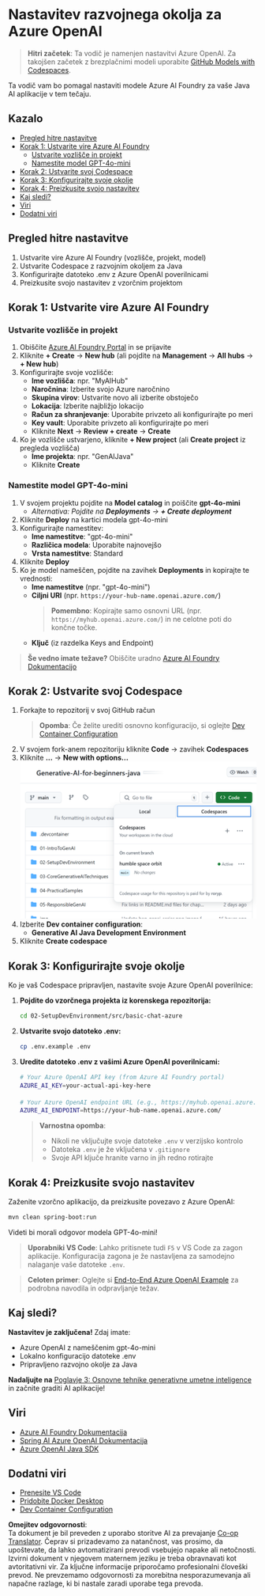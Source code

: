 <!--
CO_OP_TRANSLATOR_METADATA:
{
  "original_hash": "e00bbea0f95c611aa3bec676d23e8b43",
  "translation_date": "2025-07-21T21:06:25+00:00",
  "source_file": "02-SetupDevEnvironment/getting-started-azure-openai.md",
  "language_code": "sl"
}
-->
# Nastavitev razvojnega okolja za Azure OpenAI

> **Hitri začetek**: Ta vodič je namenjen nastavitvi Azure OpenAI. Za takojšen začetek z brezplačnimi modeli uporabite [GitHub Models with Codespaces](./README.md#quick-start-cloud).

Ta vodič vam bo pomagal nastaviti modele Azure AI Foundry za vaše Java AI aplikacije v tem tečaju.

## Kazalo

- [Pregled hitre nastavitve](../../../02-SetupDevEnvironment)
- [Korak 1: Ustvarite vire Azure AI Foundry](../../../02-SetupDevEnvironment)
  - [Ustvarite vozlišče in projekt](../../../02-SetupDevEnvironment)
  - [Namestite model GPT-4o-mini](../../../02-SetupDevEnvironment)
- [Korak 2: Ustvarite svoj Codespace](../../../02-SetupDevEnvironment)
- [Korak 3: Konfigurirajte svoje okolje](../../../02-SetupDevEnvironment)
- [Korak 4: Preizkusite svojo nastavitev](../../../02-SetupDevEnvironment)
- [Kaj sledi?](../../../02-SetupDevEnvironment)
- [Viri](../../../02-SetupDevEnvironment)
- [Dodatni viri](../../../02-SetupDevEnvironment)

## Pregled hitre nastavitve

1. Ustvarite vire Azure AI Foundry (vozlišče, projekt, model)
2. Ustvarite Codespace z razvojnim okoljem za Java
3. Konfigurirajte datoteko .env z Azure OpenAI poverilnicami
4. Preizkusite svojo nastavitev z vzorčnim projektom

## Korak 1: Ustvarite vire Azure AI Foundry

### Ustvarite vozlišče in projekt

1. Obiščite [Azure AI Foundry Portal](https://ai.azure.com/) in se prijavite
2. Kliknite **+ Create** → **New hub** (ali pojdite na **Management** → **All hubs** → **+ New hub**)
3. Konfigurirajte svoje vozlišče:
   - **Ime vozlišča**: npr. "MyAIHub"
   - **Naročnina**: Izberite svojo Azure naročnino
   - **Skupina virov**: Ustvarite novo ali izberite obstoječo
   - **Lokacija**: Izberite najbližjo lokacijo
   - **Račun za shranjevanje**: Uporabite privzeto ali konfigurirajte po meri
   - **Key vault**: Uporabite privzeto ali konfigurirajte po meri
   - Kliknite **Next** → **Review + create** → **Create**
4. Ko je vozlišče ustvarjeno, kliknite **+ New project** (ali **Create project** iz pregleda vozlišča)
   - **Ime projekta**: npr. "GenAIJava"
   - Kliknite **Create**

### Namestite model GPT-4o-mini

1. V svojem projektu pojdite na **Model catalog** in poiščite **gpt-4o-mini**
   - *Alternativa: Pojdite na **Deployments** → **+ Create deployment***
2. Kliknite **Deploy** na kartici modela gpt-4o-mini
3. Konfigurirajte namestitev:
   - **Ime namestitve**: "gpt-4o-mini"
   - **Različica modela**: Uporabite najnovejšo
   - **Vrsta namestitve**: Standard
4. Kliknite **Deploy**
5. Ko je model nameščen, pojdite na zavihek **Deployments** in kopirajte te vrednosti:
   - **Ime namestitve** (npr. "gpt-4o-mini")
   - **Ciljni URI** (npr. `https://your-hub-name.openai.azure.com/`) 
      > **Pomembno**: Kopirajte samo osnovni URL (npr. `https://myhub.openai.azure.com/`) in ne celotne poti do končne točke.
   - **Ključ** (iz razdelka Keys and Endpoint)

> **Še vedno imate težave?** Obiščite uradno [Azure AI Foundry Dokumentacijo](https://learn.microsoft.com/azure/ai-foundry/how-to/create-projects?tabs=ai-foundry&pivots=hub-project)

## Korak 2: Ustvarite svoj Codespace

1. Forkajte to repozitorij v svoj GitHub račun
   > **Opomba**: Če želite urediti osnovno konfiguracijo, si oglejte [Dev Container Configuration](../../../.devcontainer/devcontainer.json)
2. V svojem fork-anem repozitoriju kliknite **Code** → zavihek **Codespaces**
3. Kliknite **...** → **New with options...**
![ustvarjanje codespace z možnostmi](../../../translated_images/codespaces.9945ded8ceb431a58e8bee7f212e8c62b55733b7e302fd58194fadc95472fa3c.sl.png)
4. Izberite **Dev container configuration**: 
   - **Generative AI Java Development Environment**
5. Kliknite **Create codespace**

## Korak 3: Konfigurirajte svoje okolje

Ko je vaš Codespace pripravljen, nastavite svoje Azure OpenAI poverilnice:

1. **Pojdite do vzorčnega projekta iz korenskega repozitorija:**
   ```bash
   cd 02-SetupDevEnvironment/src/basic-chat-azure
   ```

2. **Ustvarite svojo datoteko .env:**
   ```bash
   cp .env.example .env
   ```

3. **Uredite datoteko .env z vašimi Azure OpenAI poverilnicami:**
   ```bash
   # Your Azure OpenAI API key (from Azure AI Foundry portal)
   AZURE_AI_KEY=your-actual-api-key-here
   
   # Your Azure OpenAI endpoint URL (e.g., https://myhub.openai.azure.com/)
   AZURE_AI_ENDPOINT=https://your-hub-name.openai.azure.com/
   ```

   > **Varnostna opomba**: 
   > - Nikoli ne vključujte svoje datoteke `.env` v verzijsko kontrolo
   > - Datoteka `.env` je že vključena v `.gitignore`
   > - Svoje API ključe hranite varno in jih redno rotirajte

## Korak 4: Preizkusite svojo nastavitev

Zaženite vzorčno aplikacijo, da preizkusite povezavo z Azure OpenAI:

```bash
mvn clean spring-boot:run
```

Videti bi morali odgovor modela GPT-4o-mini!

> **Uporabniki VS Code**: Lahko pritisnete tudi `F5` v VS Code za zagon aplikacije. Konfiguracija zagona je že nastavljena za samodejno nalaganje vaše datoteke `.env`.

> **Celoten primer**: Oglejte si [End-to-End Azure OpenAI Example](./src/basic-chat-azure/README.md) za podrobna navodila in odpravljanje težav.

## Kaj sledi?

**Nastavitev je zaključena!** Zdaj imate:
- Azure OpenAI z nameščenim gpt-4o-mini
- Lokalno konfiguracijo datoteke .env
- Pripravljeno razvojno okolje za Java

**Nadaljujte na** [Poglavje 3: Osnovne tehnike generativne umetne inteligence](../03-CoreGenerativeAITechniques/README.md) in začnite graditi AI aplikacije!

## Viri

- [Azure AI Foundry Dokumentacija](https://learn.microsoft.com/azure/ai-services/)
- [Spring AI Azure OpenAI Dokumentacija](https://docs.spring.io/spring-ai/reference/api/clients/azure-openai-chat.html)
- [Azure OpenAI Java SDK](https://learn.microsoft.com/java/api/overview/azure/ai-openai-readme)

## Dodatni viri

- [Prenesite VS Code](https://code.visualstudio.com/Download)
- [Pridobite Docker Desktop](https://www.docker.com/products/docker-desktop)
- [Dev Container Configuration](../../../.devcontainer/devcontainer.json)

**Omejitev odgovornosti**:  
Ta dokument je bil preveden z uporabo storitve AI za prevajanje [Co-op Translator](https://github.com/Azure/co-op-translator). Čeprav si prizadevamo za natančnost, vas prosimo, da upoštevate, da lahko avtomatizirani prevodi vsebujejo napake ali netočnosti. Izvirni dokument v njegovem maternem jeziku je treba obravnavati kot avtoritativni vir. Za ključne informacije priporočamo profesionalni človeški prevod. Ne prevzemamo odgovornosti za morebitna nesporazumevanja ali napačne razlage, ki bi nastale zaradi uporabe tega prevoda.